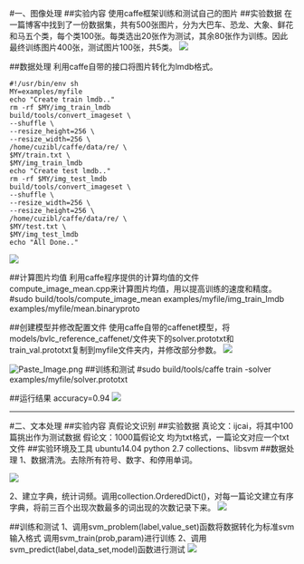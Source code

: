 #一、图像处理
##实验内容
使用caffe框架训练和测试自己的图片
##实验数据
在一篇博客中找到了一份数据集，共有500张图片，分为大巴车、恐龙、大象、鲜花和马五个类，每个类100张。每类选出20张作为测试，其余80张作为训练。因此最终训练图片400张，测试图片100张，共5类。
![](http://upload-images.jianshu.io/upload_images/4026972-0dd0007fd99cf871.png?imageMogr2/auto-orient/strip%7CimageView2/2/w/1240)

##数据处理
利用caffe自带的接口将图片转化为lmdb格式。

    #!/usr/bin/env sh
    MY=examples/myfile
    echo "Create train lmdb.."
    rm -rf $MY/img_train_lmdb
    build/tools/convert_imageset \
    --shuffle \
    --resize_height=256 \
    --resize_width=256 \
    /home/cuzibl/caffe/data/re/ \
    $MY/train.txt \
    $MY/img_train_lmdb
    echo "Create test lmdb.."
    rm -rf $MY/img_test_lmdb
    build/tools/convert_imageset \
    --shuffle \
    --resize_width=256 \
    --resize_height=256 \
    /home/cuzibl/caffe/data/re/ \
    $MY/test.txt \
    $MY/img_test_lmdb
    echo "All Done.."


![](http://upload-images.jianshu.io/upload_images/4026972-7ffe8e0ba9fb4c92.png?imageMogr2/auto-orient/strip%7CimageView2/2/w/1240)

##计算图片均值
利用caffe程序提供的计算均值的文件compute_image_mean.cpp来计算图片均值，用以提高训练的速度和精度。
    #sudo build/tools/compute_image_mean examples/myfile/img_train_lmdb examples/myfile/mean.binaryproto

##创建模型并修改配置文件
使用caffe自带的caffenet模型，将models/bvlc_reference_caffenet/文件夹下的solver.prototxt和train_val.prototxt复制到myfile文件夹内，并修改部分参数。
![](http://upload-images.jianshu.io/upload_images/4026972-2e3c2a357bbdac76.png?imageMogr2/auto-orient/strip%7CimageView2/2/w/1240)

![Paste_Image.png](http://upload-images.jianshu.io/upload_images/4026972-2a733ddb4b7725db.png?imageMogr2/auto-orient/strip%7CimageView2/2/w/1240)
##训练和测试
    #sudo build/tools/caffe train -solver examples/myfile/solver.prototxt

##运行结果
accuracy=0.94
![](http://upload-images.jianshu.io/upload_images/4026972-438b8f1bad5ee976.png?imageMogr2/auto-orient/strip%7CimageView2/2/w/1240)
***
#二、文本处理
##实验内容
真假论文识别
##实验数据
真论文：ijcai，将其中100篇挑出作为测试数据
假论文：1000篇假论文
均为txt格式，一篇论文对应一个txt文件
##实验环境及工具
ubuntu14.04
python 2.7
collections、libsvm
##数据处理
1、数据清洗。去除所有符号、数字、和停用单词。

![](http://upload-images.jianshu.io/upload_images/4026972-c5dde3d4bbc77a81.png?imageMogr2/auto-orient/strip%7CimageView2/2/w/1240)


2、建立字典，统计词频。调用collection.OrderedDict()，对每一篇论文建立有序字典，将前三百个出现次数最多的词出现的次数记录下来。
![](http://upload-images.jianshu.io/upload_images/4026972-0df5120e1edf5dcc.png?imageMogr2/auto-orient/strip%7CimageView2/2/w/1240)

##训练和测试
1、调用svm_problem(label,value_set)函数将数据转化为标准svm输入格式
调用svm_train(prob,param)进行训练
2、调用svm_predict(label,data_set,model)函数进行测试
![](http://upload-images.jianshu.io/upload_images/4026972-21b6b368859391be.png?imageMogr2/auto-orient/strip%7CimageView2/2/w/1240)
